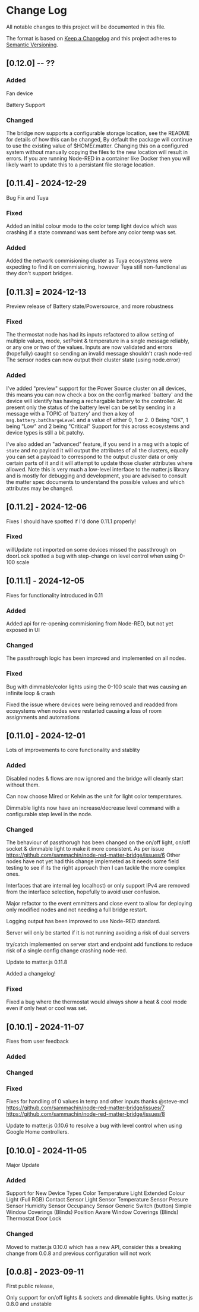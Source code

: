 
# Change Log
All notable changes to this project will be documented in this file.
 
The format is based on [Keep a Changelog](http://keepachangelog.com/)
and this project adheres to [Semantic Versioning](http://semver.org/).

## [0.12.0] -- ??

### Added
Fan device

Battery Support


### Changed
The bridge now supports a configurable storage location, see the README for details of how this can be changed, By default the package will continue to use the existing value of $HOME/.matter.
Changing this on a configured system without manually copying the files to the new location will result in errors.
If you are running Node-RED in a container like Docker then you will likely want to update this to a persistant file storage location.



## [0.11.4] - 2024-12-29
Bug Fix and Tuya

### Fixed
Added an initial colour mode to the color temp light device which was crashing if a state command was sent before any color temp was set.

### Added
Added the network commisioning cluster as Tuya ecosystems were expecting to find it on commisioning, however Tuya still non-functional as they don't support bridges.


## [0.11.3] = 2024-12-13
Preview release of Battery state/Powersource, and more robustness

### Fixed
The thermostat node has had its inputs refactored to allow setting of multiple values, mode, setPoint & temperature in a single message reliably, or any one or two of the values.
Inputs are now validated and errors (hopefully) caught so sending an invalid message shouldn't crash node-red
The sensor nodes can now output their cluster state (using node.error)

### Added
I've added "preview" support for the Power Source cluster on all devices, this means you can now check a box on the config marked 'battery' and the device will identify has having a rechargable battery to the controller.
At present only the status of the battery level can be set by sending in a message with a TOPIC of 'battery' and then a key of `msg.battery.batChargeLevel` and a value of either 0, 1 or 2. 0 Being "OK", 1 being "Low" and 2 being "Critical" 
Support for this across ecosystems and device types is still a bit patchy.

I've also added an "advanced" feature, if you send in a msg with a topic of `state` and no payload it will output the attributes of all the clusters, equally you can set a payload to correspond to the output cluster data or only certain parts of it and it will attempt to update those cluster attributes where allowed.
Note this is very much a low-level interface to the matter.js library and is mostly for debugging and development, you are advised to consult the matter spec documents to understand the possible values and which attributes may be changed.


## [0.11.2] - 2024-12-06
Fixes I should have spotted if I'd done 0.11.1 properly!

### Fixed
willUpdate not imported on some devices
missed the passthrough on doorLock
spotted a bug with step-change on level control when using 0-100 scale 

## [0.11.1] - 2024-12-05
Fixes for functionality introduced in 0.11

### Added
Added api for re-opening commisioning from Node-RED, but not yet exposed in UI
### Changed
The passthrough logic has been improved and implemented on all nodes.


### Fixed
Bug with dimmable/color lights using the 0-100 scale that was causing an infinite loop & crash

Fixed the issue where devices were being removed and readded from ecosystems when nodes were restarted causing a loss of room assignments and automations


## [0.11.0] - 2024-12-01
Lots of improvements to core functionality and stablity

### Added
Disabled nodes & flows are now ignored and the bridge will cleanly start without them.

Can now choose Mired or Kelvin as the unit for light color temperatures.

Dimmable lights now have an increase/decrease level command with a configurable step level in the node.

### Changed
The behaviour of passthorugh has been changed on the on/off light, on/off socket & dimmable light to make it more consistent. As per issue https://github.com/sammachin/node-red-matter-bridge/issues/6
Other nodes have not yet had this change implemeted as it needs some field testing to see if its the right approach then I can tackle the more complex ones.

Interfaces that are internal (eg localhost) or only support IPv4 are removed from the interface selection, hopefully to avoid user confusion.

Major refactor to the event emmitters and close event to allow for deploying only modified nodes and not needing a full bridge restart.

Logging output has been improved to use Node-RED standard.

Server will only be started if it is not running avoiding a risk of dual servers

try/catch implemented on server start and endpoint add functions to reduce risk of a single config change crashing node-red.

Update to matter.js 0.11.8

Added a changelog!
### Fixed
Fixed a bug where the thermostat would always show a heat & cool mode even if only heat or cool was set.


## [0.10.1] - 2024-11-07
Fixes from user feedback
 
### Added
 
### Changed
 
### Fixed
 Fixes for handling of 0 values in temp and other inputs thanks @steve-mcl
 https://github.com/sammachin/node-red-matter-bridge/issues/7
 https://github.com/sammachin/node-red-matter-bridge/issues/8

Update to matter.js 0.10.6 to resolve a bug with level control when using Google Home controllers.
## [0.10.0] - 2024-11-05
  
Major Update

### Added
 Support for New Device Types
    Color Temperature Light
    Extended Colour Light (Full RGB)
    Contact Sensor
    Light Sensor
    Temperature Sensor
    Presure Sensor
    Humidity Sensor
    Occupancy Sensor
    Generic Switch (button)
    Simple Window Coverings (Blinds)
    Position Aware Window Coverings (Blinds)
    Thermostat
    Door Lock



### Changed
  
Moved to matter.js 0.10.0 which has a new API, consider this a breaking change from 0.0.8 and previous configuration will not work
  
## [0.0.8] - 2023-09-11

First public release,

Only support for on/off lights & sockets and dimmable lights.
Using matter.js 0.8.0 and unstable
